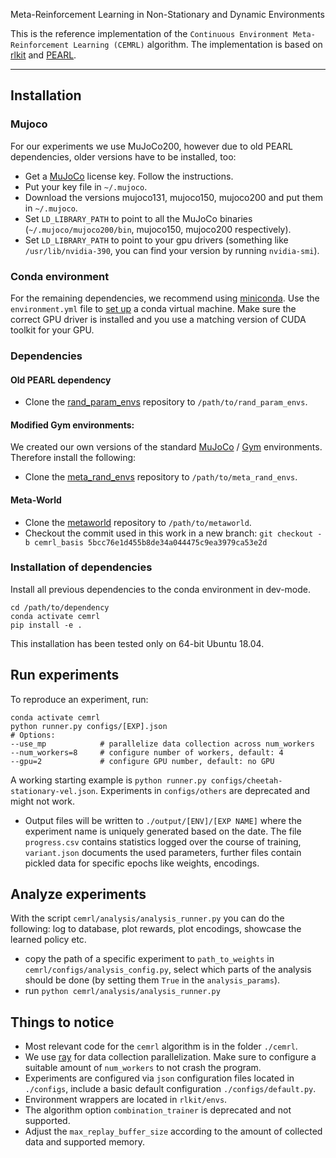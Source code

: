Meta-Reinforcement Learning in Non-Stationary and Dynamic Environments

This is the reference implementation of the `Continuous Environment Meta-Reinforcement Learning (CEMRL)` algorithm.
The implementation is based on [rlkit](https://github.com/vitchyr/rlkit) and [PEARL](https://github.com/katerakelly/oyster).

--------------------------------------

## Installation

### Mujoco
For our experiments we use MuJoCo200, however due to old PEARL dependencies, older versions have to be installed, too:
- Get a [MuJoCo](https://www.roboti.us/index.html) license key. Follow the instructions.
- Put your key file in `~/.mujoco`.
- Download the versions mujoco131, mujoco150, mujoco200 and put them in `~/.mujoco`.
- Set `LD_LIBRARY_PATH` to point to all the MuJoCo binaries (`~/.mujoco/mujoco200/bin`, mujoco150, mujoco200 respectively).
- Set `LD_LIBRARY_PATH` to point to your gpu drivers (something like `/usr/lib/nvidia-390`, you can find your version by running `nvidia-smi`).

### Conda environment
For the remaining dependencies, we recommend using [miniconda](https://docs.conda.io/en/latest/miniconda.html).
Use the `environment.yml` file to [set up](https://docs.conda.io/projects/conda/en/latest/user-guide/tasks/manage-environments.html#) a conda virtual machine.
Make sure the correct GPU driver is installed and you use a matching version of CUDA toolkit for your GPU.

### Dependencies

#### Old PEARL dependency
- Clone the [rand_param_envs](https://github.com/dennisl88/rand_param_envs.git) repository to `/path/to/rand_param_envs`.

#### Modified Gym environments:
We created our own versions of the standard [MuJoCo](https://www.roboti.us/index.html) / [Gym](https://gym.openai.com/) environments.
Therefore install the following:
- Clone the [meta_rand_envs](https://github.com/BZSROCKETS/meta_rand_envs) repository to `/path/to/meta_rand_envs`.

#### Meta-World
- Clone the [metaworld](https://github.com/rlworkgroup/metaworld) repository to `/path/to/metaworld`.
- Checkout the commit used in this work in a new branch:  `git checkout -b cemrl_basis 5bcc76e1d455b8de34a044475c9ea3979ca53e2d`

### Installation of dependencies
Install all previous dependencies to the conda environment in dev-mode.
```
cd /path/to/dependency
conda activate cemrl
pip install -e .
```
This installation has been tested only on 64-bit Ubuntu 18.04.

## Run experiments
To reproduce an experiment, run:
```
conda activate cemrl
python runner.py configs/[EXP].json
# Options:
--use_mp            # parallelize data collection across num_workers
--num_workers=8     # configure number of workers, default: 4
--gpu=2             # configure GPU number, default: no GPU
```
A working starting example is `python runner.py configs/cheetah-stationary-vel.json`.
Experiments in `configs/others` are deprecated and might not work.
- Output files will be written to `./output/[ENV]/[EXP NAME]` where the experiment name is uniquely generated based on the date.
The file `progress.csv` contains statistics logged over the course of training, `variant.json` documents the used parameters,
  further files contain pickled data for specific epochs like weights, encodings.
  

## Analyze experiments
With the script `cemrl/analysis/analysis_runner.py` you can do the following:
log to database, plot rewards, plot encodings, showcase the learned policy etc.
- copy the path of a specific experiment to `path_to_weights` in `cemrl/configs/analysis_config.py`,
  select which parts of the analysis should be done (by setting them `True` in the `analysis_params`).
- run `python cemrl/analysis/analysis_runner.py`


## Things to notice
- Most relevant code for the `cemrl` algorithm is in the folder `./cemrl`.
- We use [ray](https://docs.ray.io/en/master/) for data collection parallelization.
Make sure to configure a suitable amount of `num_workers` to not crash the program.
- Experiments are configured via `json` configuration files located in `./configs`, include a basic default configuration `./configs/default.py`.
- Environment wrappers are located in `rlkit/envs`.
- The algorithm option `combination_trainer` is deprecated and not supported.
- Adjust the `max_replay_buffer_size` according to the amount of collected data and supported memory.
